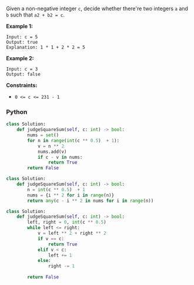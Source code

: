 Given a non-negative integer  `c`, decide whether there're two integers  `a`  and  `b`  such that  `a2 + b2 = c`.

**Example 1:**
```
Input: c = 5
Output: true
Explanation: 1 * 1 + 2 * 2 = 5
```

**Example 2:**
```
Input: c = 3
Output: false
```

**Constraints:**

-   `0 <= c <= 231 - 1`


### Python

```python
class Solution:
    def judgeSquareSum(self, c: int) -> bool:
        nums = set()
        for n in range(int(c ** 0.5)  + 1):
            v = n ** 2
            nums.add(v)
            if c - v in nums:
                return True
        return False
```

```python
class Solution:
    def judgeSquareSum(self, c: int) -> bool:
        n = int(c ** 0.5)  + 1
        nums = {i ** 2 for i in range(n)}
        return any(c - i ** 2 in nums for i in range(n))
```

```python
class Solution:
    def judgeSquareSum(self, c: int) -> bool:
        left, right = 0, int(c ** 0.5)
        while left <= right:
            v = left ** 2 + right ** 2
            if v == c:
                return True
            elif v < c:
                left += 1
            else:
                right -= 1
            
        return False
```
